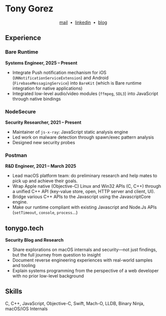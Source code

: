 # Tony Gorez

<p align="center" >
  <a href="mailto:gorez.tony@gmail.com">mail</a> &nbsp;•&nbsp;
  <a href="https://www.linkedin.com/in/tonygorez" target="_blank">linkedin</a> &nbsp;•&nbsp;
  <a href="https://tonygo.tech" target="_blank">blog</a>
</p>

## Experience

### Bare Runtime

**Systems Engineer, 2025 – Present**

- Integrate Push notification mechanism for iOS (`UNNotificationServiceExtension`) and Android (`FirebaseMessagingService`) into `BareKit` (which is Bare runtime integration for native applications)
- Integrated low-level audio/video modules (`ffmpeg`, `SDL3`) into JavaScript through native bindings

### NodeSecure

**Security Researcher, 2021 – Present**

- Maintainer of `js-x-ray`: JavaScript static analysis engine
- Led work on malware detection through spawn/exec pattern analysis
- Designed new security probes

### Postman

**R&D Engineer, 2021 – March 2025**

- Lead macOS platform team: do preliminary research and help mates to pick up and achieve their goals.
- Wrap Apple native (Objective-C) Linux and Win32 APIs (C, C++) through a unified C++ API (key-value store, open, HTTP server and client, UI).
- Bridge various C++ APIs to the Javascript using the JavascriptCore engine.
- Make our runtime compliant with existing Javascript and Node.Js APIs (`setTimeout`, `console`, `process`…)

## tonygo.tech

**Security Blog and Research**

- Share explorations on macOS internals and security—not just findings, but the full journey from question to insight
- Document reverse engineering experiences with real-world samples and tooling
- Explain systems programming from the perspective of a web developer with no prior low-level background

## Skills

C, C++, JavaScript, Objective-C, Swift, Mach-O, LLDB, Binary Ninja, macOS/iOS Internals

